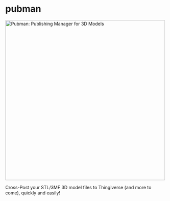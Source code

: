 # pubman

<img src="https://github.com/user-attachments/assets/8357af96-79ca-4582-b2ae-8197b8f8686c" alt="Pubman: Publishing Manager for 3D Models" width="500">

Cross-Post your STL/3MF 3D model files to Thingiverse (and more to come), quickly and easily!

